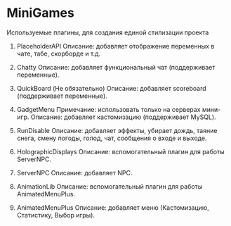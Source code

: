 # MiniGames
Используемые плагины, для создания единой стилизации проекта

1. PlaceholderAPI
Описание: добавляет отображение переменных в чате, табе, скорборде и т.д.

2. Chatty 
Описание: добавляет функциональный чат (поддерживает переменные).

3. QuickBoard (Не обязательно)
Описание: добавляет scoreboard (поддерживает переменные).

4. GadgetMenu
Примечание: использовать только на серверах мини-игр.
Описание: добавляет кастомизацию (поддерживает MySQL).

5. RunDisable
Описание: добавляет эффекты, убирает дождь, таяние снега, смену погоды, голод, чат, сообщения о входе и выходе.

6. HolographicDisplays
Описание: вспомогательный плагин для работы ServerNPC.

7. ServerNPC
Описание: добавляет NPC.

8. AnimationLib
Описание: вспомогательный плагин для работы AnimatedMenuPlus.

9. AnimatedMenuPlus
Описание: добавляет меню (Кастомизацию, Статистику, Выбор игры).
